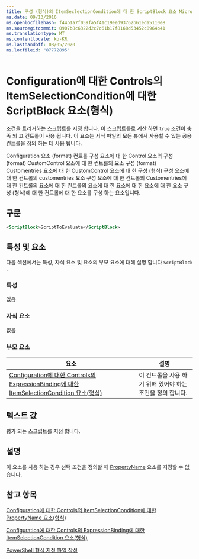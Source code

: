 ```yaml
---
title: 구성 (형식)의 ItemSeclectionCondition에 대 한 ScriptBlock 요소 Microsoft Docs
ms.date: 09/13/2016
ms.openlocfilehash: f44b1a7f059fa5f41c19eed93762b61eda5110e8
ms.sourcegitcommit: 0907b8c6322d2c7c61b17f8168d53452c8964b41
ms.translationtype: MT
ms.contentlocale: ko-KR
ms.lasthandoff: 08/05/2020
ms.locfileid: "87772895"
---
```

# <a name="scriptblock-element-for-itemseclectioncondition-for-controls-for-configuration-format"></a>Configuration에 대한 Controls의 ItemSelectionCondition에 대한 ScriptBlock 요소(형식)

조건을 트리거하는 스크립트를 지정 합니다. 이 스크립트를로 계산 하면 `true` 조건이 충족 되 고 컨트롤이 사용 됩니다. 이 요소는 서식 파일의 모든 뷰에서 사용할 수 있는 공용 컨트롤을 정의 하는 데 사용 됩니다.

Configuration 요소 (format) 컨트롤 구성 요소에 대 한 Control 요소의 구성 (format) CustomControl 요소에 대 한 컨트롤의 요소 구성 (format) Customentries 요소에 대 한 CustomControl 요소에 대 한 구성 (형식) 구성 요소에 대 한 컨트롤의 customentries 요소 구성 요소에 대 한 컨트롤의 Customentries에 대 한 컨트롤의 요소에 대 한 컨트롤의 요소에 대 한 요소에 대 한 요소에 대 한 요소 구성 (형식)에 대 한 컨트롤에 대 한 요소를 구성 하는 요소입니다.

## <a name="syntax"></a>구문

```xml
<ScriptBlock>ScriptToEvaluate</ScriptBlock>
```

## <a name="attributes-and-elements"></a>특성 및 요소

다음 섹션에서는 특성, 자식 요소 및 요소의 부모 요소에 대해 설명 합니다 `ScriptBlock` .

### <a name="attributes"></a>특성

없음

### <a name="child-elements"></a>자식 요소

없음

### <a name="parent-elements"></a>부모 요소

|요소|설명|
|-------------|-----------------|
|[Configuration에 대한 Controls의 ExpressionBinding에 대한 ItemSelectionCondition 요소(형식)](./itemselectioncondition-element-for-expressionbinding-for-controls-for-configuration-format.md)|이 컨트롤을 사용 하기 위해 있어야 하는 조건을 정의 합니다.|

## <a name="text-value"></a>텍스트 값

평가 되는 스크립트를 지정 합니다.

## <a name="remarks"></a>설명

이 요소를 사용 하는 경우 선택 조건을 정의할 때 [PropertyName](./propertyname-element-for-itemseclectioncondition-for-controls-for-configuration-format.md) 요소를 지정할 수 없습니다.

## <a name="see-also"></a>참고 항목

[Configuration에 대한 Controls의 ItemSelectionCondition에 대한 PropertyName 요소(형식)](./propertyname-element-for-itemseclectioncondition-for-controls-for-configuration-format.md)

[Configuration에 대한 Controls의 ExpressionBinding에 대한 ItemSelectionCondition 요소(형식)](./itemselectioncondition-element-for-expressionbinding-for-controls-for-configuration-format.md)

[PowerShell 형식 지정 파일 작성](./writing-a-powershell-formatting-file.md)
